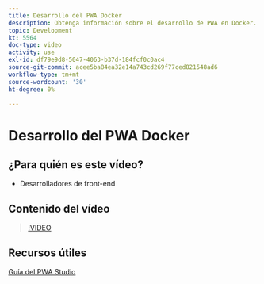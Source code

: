 ```yaml
---
title: Desarrollo del PWA Docker
description: Obtenga información sobre el desarrollo de PWA en Docker.
topic: Development
kt: 5564
doc-type: video
activity: use
exl-id: df79e9d8-5047-4063-b37d-184fcf0c0ac4
source-git-commit: acee5ba84ea32e14a743cd269f77ced821548ad6
workflow-type: tm+mt
source-wordcount: '30'
ht-degree: 0%

---
```


# Desarrollo del PWA Docker

## ¿Para quién es este vídeo?

- Desarrolladores de front-end

## Contenido del vídeo

>[!VIDEO](https://video.tv.adobe.com/v/35784?quality=12&learn=on)

## Recursos útiles

[Guía del PWA Studio](https://developer.adobe.com/commerce/pwa-studio/)
